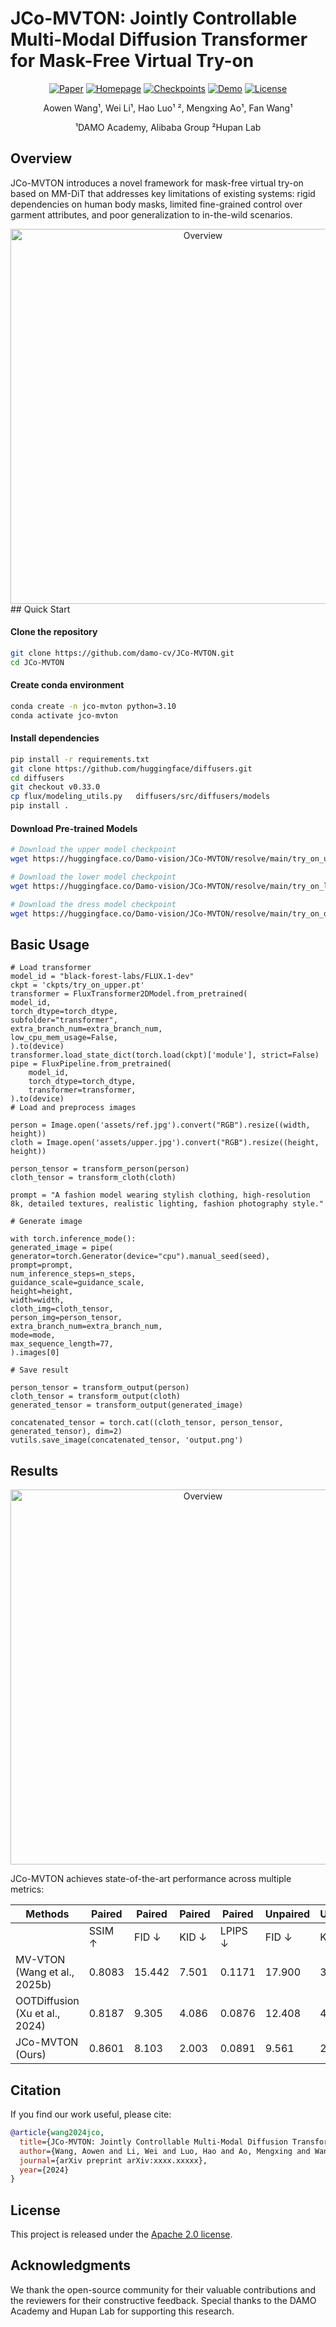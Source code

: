 # JCo-MVTON: Jointly Controllable Multi-Modal Diffusion Transformer for Mask-Free Virtual Try-on

<div align="center">

[![Paper](https://img.shields.io/badge/Paper-arXiv-red)](https://arxiv.org/abs/xxxx.xxxxx)
[![Homepage](https://img.shields.io/badge/Homepage-Visit_My_Site-orange)](https://damocv.github.io/JCo-MVTON.github.io/)
[![Checkpoints](https://img.shields.io/badge/Checkpoints-HuggingFace-yellow)](https://huggingface.co/Damo-vision/JCo-MVTON)
[![Demo](https://img.shields.io/badge/Demo-Link-green)](https://market.aliyun.com/apimarket/detail/cmapi00067129?spm=5176.shop.result.2.6e323934OAW8XR&innerSource=search)
[![License](https://img.shields.io/badge/License-Apache%202.0-blue.svg)](https://opensource.org/licenses/Apache-2.0)

</div>
<div align="center">

Aowen Wang¹, Wei Li¹, Hao Luo¹ ², Mengxing Ao¹, Fan Wang¹

¹DAMO Academy, Alibaba Group
²Hupan Lab

</div>

## Overview

JCo-MVTON introduces a novel framework for mask-free virtual try-on based on MM-DiT that addresses key limitations of existing systems: rigid dependencies on human body masks, limited fine-grained control over garment attributes, and poor generalization to in-the-wild scenarios.
<div align="center">
    <img src="assets/framework.jpg" alt="Overview" width="600"/>
</div>
## Quick Start

#### Clone the repository

```bash
git clone https://github.com/damo-cv/JCo-MVTON.git
cd JCo-MVTON
```

#### Create conda environment

```bash
conda create -n jco-mvton python=3.10
conda activate jco-mvton
```

#### Install dependencies

```bash
pip install -r requirements.txt
git clone https://github.com/huggingface/diffusers.git
cd diffusers
git checkout v0.33.0
cp flux/modeling_utils.py   diffusers/src/diffusers/models
pip install .
```

#### Download Pre-trained Models

```bash
# Download the upper model checkpoint
wget https://huggingface.co/Damo-vision/JCo-MVTON/resolve/main/try_on_upper.pt

# Download the lower model checkpoint
wget https://huggingface.co/Damo-vision/JCo-MVTON/resolve/main/try_on_lower.pt

# Download the dress model checkpoint
wget https://huggingface.co/Damo-vision/JCo-MVTON/resolve/main/try_on_dress.pt

```

## Basic Usage

```
# Load transformer
model_id = "black-forest-labs/FLUX.1-dev"
ckpt = 'ckpts/try_on_upper.pt'
transformer = FluxTransformer2DModel.from_pretrained(
model_id,
torch_dtype=torch_dtype,
subfolder="transformer",
extra_branch_num=extra_branch_num,
low_cpu_mem_usage=False,
).to(device)
transformer.load_state_dict(torch.load(ckpt)['module'], strict=False)
pipe = FluxPipeline.from_pretrained(
    model_id, 
    torch_dtype=torch_dtype,
    transformer=transformer,
).to(device)
# Load and preprocess images

person = Image.open('assets/ref.jpg').convert("RGB").resize((width, height))
cloth = Image.open('assets/upper.jpg').convert("RGB").resize((height, height))

person_tensor = transform_person(person)
cloth_tensor = transform_cloth(cloth)

prompt = "A fashion model wearing stylish clothing, high-resolution 8k, detailed textures, realistic lighting, fashion photography style."

# Generate image

with torch.inference_mode():
generated_image = pipe(
generator=torch.Generator(device="cpu").manual_seed(seed),
prompt=prompt,
num_inference_steps=n_steps,
guidance_scale=guidance_scale,
height=height,
width=width,
cloth_img=cloth_tensor,
person_img=person_tensor,
extra_branch_num=extra_branch_num,
mode=mode,
max_sequence_length=77,
).images[0]

# Save result

person_tensor = transform_output(person)
cloth_tensor = transform_output(cloth)
generated_tensor = transform_output(generated_image)

concatenated_tensor = torch.cat((cloth_tensor, person_tensor, generated_tensor), dim=2)
vutils.save_image(concatenated_tensor, 'output.png')
```



## Results
<div align="center">
    <img src="assets/overview.jpg" alt="Overview" width="600"/>
</div>

JCo-MVTON achieves state-of-the-art performance across multiple metrics:

| Methods | Paired | Paired | Paired |Paired  | Unpaired| Unpaired |
|---------|--------|-----|-------|----------|-----|-------|
|         | SSIM ↑ | FID ↓ | KID ↓ | LPIPS ↓ | FID ↓ | KID ↓ |
| MV-VTON (Wang et al., 2025b) | 0.8083 | 15.442 | 7.501 | 0.1171 | 17.900 | 3.861 |
| OOTDiffusion (Xu et al., 2024) | 0.8187 | 9.305 | 4.086 | 0.0876 | 12.408 | 4.689 |
| JCo-MVTON (Ours) | 0.8601 | 8.103 | 2.003 | 0.0891 | 9.561 | 2.700 |

## Citation

If you find our work useful, please cite:

```bibtex
@article{wang2024jco,
  title={JCo-MVTON: Jointly Controllable Multi-Modal Diffusion Transformer for Mask-Free Virtual Try-on},
  author={Wang, Aowen and Li, Wei and Luo, Hao and Ao, Mengxing and Wang, Fan},
  journal={arXiv preprint arXiv:xxxx.xxxxx},
  year={2024}
}
```

## License

This project is released under the [Apache 2.0 license](LICENSE).

## Acknowledgments

We thank the open-source community for their valuable contributions and the reviewers for their constructive feedback. Special thanks to the DAMO Academy and Hupan Lab for supporting this research.
